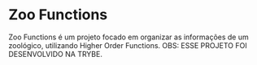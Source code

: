 # Zoo Functions

Zoo Functions é um projeto focado em organizar as informações de um zoológico, utilizando Higher Order Functions.
OBS: ESSE PROJETO FOI DESENVOLVIDO NA TRYBE.
